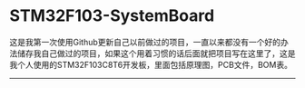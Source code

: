 # STM32F103-SystemBoard

这是我第一次使用Github更新自己以前做过的项目，一直以来都没有一个好的办法储存我自己做过的项目，如果这个用着习惯的话后面就把项目写在这里了，这是我个人使用的STM32F103C8T6开发板，里面包括原理图，PCB文件，BOM表。
****
